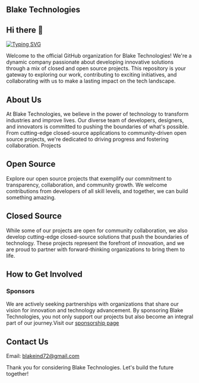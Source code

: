## Blake Technologies

## Hi there 👋

[![Typing SVG](https://readme-typing-svg.herokuapp.com/?lines=Welcome+To+B-Tech&pause=1000&width=600)](https://git.io/typing-svg)

Welcome to the official GitHub organization for Blake Technologies! We're a dynamic company passionate about developing innovative solutions through a mix of closed and open source projects. This repository is your gateway to exploring our work, contributing to exciting initiatives, and collaborating with us to make a lasting impact on the tech landscape.

## About Us

At Blake Technologies, we believe in the power of technology to transform industries and improve lives. Our diverse team of developers, designers, and innovators is committed to pushing the boundaries of what's possible. From cutting-edge closed-source applications to community-driven open source projects, we're dedicated to driving progress and fostering collaboration.
Projects

## Open Source

Explore our open source projects that exemplify our commitment to transparency, collaboration, and community growth. We welcome contributions from developers of all skill levels, and together, we can build something amazing.

## Closed Source

While some of our projects are open for community collaboration, we also develop cutting-edge closed-source solutions that push the boundaries of technology. These projects represent the forefront of innovation, and we are proud to partner with forward-thinking organizations to bring them to life.

## How to Get Involved
<!--Contributors

We welcome contributions from the community! If you're interested in contributing to any of our open source projects, please check out our Contribution Guidelines to get started.-->
### Sponsors

We are actively seeking partnerships with organizations that share our vision for innovation and technology advancement. By sponsoring Blake Technologies, you not only support our projects but also become an integral part of our journey.Visit our [sponsorship page](https://github.com/sponsors/Blake-Industries?o=sd&sc=t )

## Contact Us

Email: blakeind72@gmail.com
<!--Twitter: @BlakeTech
LinkedIn: Blake Technologies -->

Thank you for considering Blake Technologies. Let's build the future together!





<!--

**Here are some ideas to get you started:**

🙋‍♀️ A short introduction - what is your organization all about?
🌈 Contribution guidelines - how can the community get involved?
👩‍💻 Useful resources - where can the community find your docs? Is there anything else the community should know?
🍿 Fun facts - what does your team eat for breakfast?
🧙 Remember, you can do mighty things with the power of [Markdown](https://docs.github.com/github/writing-on-github/getting-started-with-writing-and-formatting-on-github/basic-writing-and-formatting-syntax)
-->
